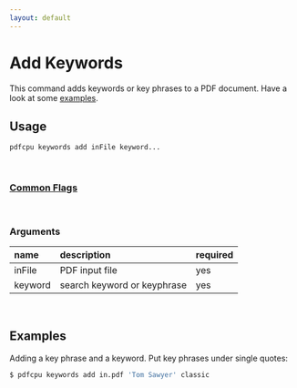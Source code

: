 ```yaml
---
layout: default
---
```


# Add Keywords

This command adds keywords or key phrases to a PDF document. Have a look at some [examples](#examples).

## Usage

```
pdfcpu keywords add inFile keyword...
```

<br>

### [Common Flags](../getting_started/common_flags)

<br>

### Arguments

| name         | description         | required
|:-------------|:--------------------|:--------
| inFile       | PDF input file      | yes
| keyword      | search keyword or keyphrase | yes

<br>

## Examples

Adding a key phrase and a keyword.
Put key phrases under single quotes:

```sh
$ pdfcpu keywords add in.pdf 'Tom Sawyer' classic
```

